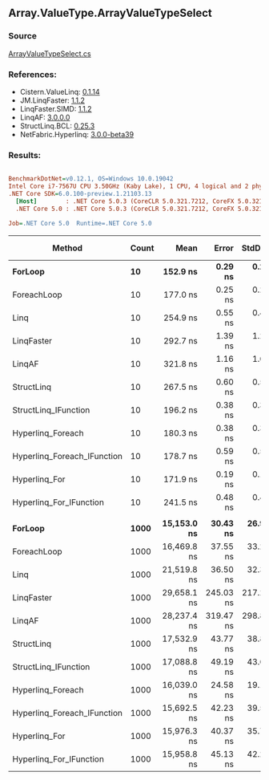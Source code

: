 ﻿## Array.ValueType.ArrayValueTypeSelect

### Source
[ArrayValueTypeSelect.cs](../LinqBenchmarks/Array/ValueType/ArrayValueTypeSelect.cs)

### References:
- Cistern.ValueLinq: [0.1.14](https://www.nuget.org/packages/Cistern.ValueLinq/0.1.14)
- JM.LinqFaster: [1.1.2](https://www.nuget.org/packages/JM.LinqFaster/1.1.2)
- LinqFaster.SIMD: [1.1.2](https://www.nuget.org/packages/LinqFaster.SIMD/1.0.3)
- LinqAF: [3.0.0.0](https://www.nuget.org/packages/LinqAF/3.0.0.0)
- StructLinq.BCL: [0.25.3](https://www.nuget.org/packages/StructLinq.BCL/0.25.3)
- NetFabric.Hyperlinq: [3.0.0-beta39](https://www.nuget.org/packages/NetFabric.Hyperlinq/3.0.0-beta39)

### Results:
``` ini

BenchmarkDotNet=v0.12.1, OS=Windows 10.0.19042
Intel Core i7-7567U CPU 3.50GHz (Kaby Lake), 1 CPU, 4 logical and 2 physical cores
.NET Core SDK=6.0.100-preview.1.21103.13
  [Host]        : .NET Core 5.0.3 (CoreCLR 5.0.321.7212, CoreFX 5.0.321.7212), X64 RyuJIT
  .NET Core 5.0 : .NET Core 5.0.3 (CoreCLR 5.0.321.7212, CoreFX 5.0.321.7212), X64 RyuJIT

Job=.NET Core 5.0  Runtime=.NET Core 5.0  

```
|                      Method | Count |        Mean |     Error |    StdDev | Ratio | RatioSD |   Gen 0 | Gen 1 | Gen 2 | Allocated |
|---------------------------- |------ |------------:|----------:|----------:|------:|--------:|--------:|------:|------:|----------:|
|                     **ForLoop** |    **10** |    **152.9 ns** |   **0.29 ns** |   **0.26 ns** |  **1.00** |    **0.00** |       **-** |     **-** |     **-** |         **-** |
|                 ForeachLoop |    10 |    177.0 ns |   0.25 ns |   0.22 ns |  1.16 |    0.00 |       - |     - |     - |         - |
|                        Linq |    10 |    254.9 ns |   0.55 ns |   0.49 ns |  1.67 |    0.00 |  0.0496 |     - |     - |     104 B |
|                  LinqFaster |    10 |    292.7 ns |   1.39 ns |   1.23 ns |  1.91 |    0.01 |  0.3173 |     - |     - |     664 B |
|                      LinqAF |    10 |    321.8 ns |   1.16 ns |   1.02 ns |  2.10 |    0.01 |       - |     - |     - |         - |
|                  StructLinq |    10 |    267.5 ns |   0.60 ns |   0.50 ns |  1.75 |    0.00 |  0.0153 |     - |     - |      32 B |
|        StructLinq_IFunction |    10 |    196.2 ns |   0.38 ns |   0.34 ns |  1.28 |    0.00 |       - |     - |     - |         - |
|           Hyperlinq_Foreach |    10 |    180.3 ns |   0.38 ns |   0.35 ns |  1.18 |    0.00 |       - |     - |     - |         - |
| Hyperlinq_Foreach_IFunction |    10 |    178.7 ns |   0.59 ns |   0.55 ns |  1.17 |    0.00 |       - |     - |     - |         - |
|               Hyperlinq_For |    10 |    171.9 ns |   0.19 ns |   0.16 ns |  1.12 |    0.00 |       - |     - |     - |         - |
|     Hyperlinq_For_IFunction |    10 |    241.5 ns |   0.48 ns |   0.45 ns |  1.58 |    0.00 |       - |     - |     - |         - |
|                             |       |             |           |           |       |         |         |       |       |           |
|                     **ForLoop** |  **1000** | **15,153.0 ns** |  **30.43 ns** |  **26.98 ns** |  **1.00** |    **0.00** |       **-** |     **-** |     **-** |         **-** |
|                 ForeachLoop |  1000 | 16,469.8 ns |  37.55 ns |  33.29 ns |  1.09 |    0.00 |       - |     - |     - |         - |
|                        Linq |  1000 | 21,519.8 ns |  36.50 ns |  32.35 ns |  1.42 |    0.00 |  0.0305 |     - |     - |     104 B |
|                  LinqFaster |  1000 | 29,658.1 ns | 245.03 ns | 217.21 ns |  1.96 |    0.01 | 30.2734 |     - |     - |   64024 B |
|                      LinqAF |  1000 | 28,237.4 ns | 319.47 ns | 298.83 ns |  1.86 |    0.02 |       - |     - |     - |         - |
|                  StructLinq |  1000 | 17,532.9 ns |  43.77 ns |  38.80 ns |  1.16 |    0.00 |       - |     - |     - |      32 B |
|        StructLinq_IFunction |  1000 | 17,088.8 ns |  49.19 ns |  43.60 ns |  1.13 |    0.00 |       - |     - |     - |         - |
|           Hyperlinq_Foreach |  1000 | 16,039.0 ns |  24.58 ns |  19.19 ns |  1.06 |    0.00 |       - |     - |     - |         - |
| Hyperlinq_Foreach_IFunction |  1000 | 15,692.5 ns |  42.23 ns |  39.50 ns |  1.04 |    0.00 |       - |     - |     - |         - |
|               Hyperlinq_For |  1000 | 15,976.3 ns |  40.37 ns |  35.78 ns |  1.05 |    0.00 |       - |     - |     - |         - |
|     Hyperlinq_For_IFunction |  1000 | 15,958.8 ns |  45.13 ns |  42.22 ns |  1.05 |    0.00 |       - |     - |     - |         - |
